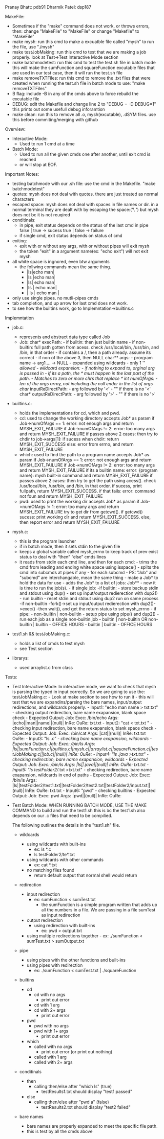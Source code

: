 Pranay Bhatt: pdb91
Dharmik Patel: dsp187

MakeFile:
- Sometimes if the "make" command does not work, or throws errors, then:
    change "MakeFile" to "MakeFile" or change "Makefile" to "MakeFile"
- make mysh:
    run this cmd to make a excuatble file called "mysh"
    to run the file, use "./mysh"
- make testJobMaking:
    run this cmd to test that we are making a job properly.
    look at Test->Test Interactive Mode section
- make batchmodetest:
    run this cmd to test the test.sh file in batch mode
    this will make the sumFunction and squareFunction excutable files that are used in our test case, then it will run the test.sh file
- make removeTXTFiles:
    run this cmd to remove the .txt files that were created when running the test.sh file in batch mode
    to use: "make removeTXTFiles"
- B flag: include -B in any of the cmds above to force rebuild the excutable file
- DEBUG:
    edit the Makefile and change line 2 to "DEBUG = -D DEBUG=1"
    this prints out some usefull debug inforamtion
- make clean:
    run this to remove all .o, mysh(excutable), .dSYM files.
    use this before commiting/merging with github


Overview:
- Interactive Mode:
    - Used to run 1 cmd at a time
- Batch Mode:
    - Used to run all the given cmds one after another, until exit cmd is reached
    - or will stop at EOF.

Important Notes:
- testing batchmode with our .sh file:
    use the cmd in the Makefile. "make batchmodetest"
- quotes:
    mysh does not deal with quotes. there are just treated as normal characters
- escaped space: 
    mysh does not deal with spaces in file names or dir. 
    in a normal terminal they are dealt with by escaping the space:('\ ')
    but mysh does not bc it is not reuqired
- conditinals:
    - in pipe, exit status depends on the status of the last cmd in pipe
        false | true -> sucess
        true | false -> failure
    - if single cmd, exit status depends on status of cmd
- exiting:
    - exit with or without any args, with or without pipes
        will exit mysh
    - the token "exit" in a argument name(ex: "echo exit")
        will not exit mysh
- all white space is ingnored, even btw arguments
    - the follwing commands mean the same thing.
        - |ls|echo man|
        - |ls   |echo         man|
        - |ls|   echo man|
        - |ls        |      echo man|
        - |         ls        |      echo man        |
- only use single pipes. no mutli-pipes cmds
- tab completion, and up arrow for last cmd does not work.
- to see how the builtins work, go to Implemntation->builtins.c


Implemntation
- job.c:
    - represents and abstract data type called Job
    - Job:
        char* execPath:
            - if builtin: then just builtin name
            - if non-builtin: full path gotten from acess. check /usr/local/bin, /usr/bin, and /bin, in that order
            - if contains a /, then a path already. assume its correct
            - if non of the above 3, then NULL
        char** args:
            - prorgram name -> arg1.... -> NULL
            - expanded using wildcards
                - only 1 '*' allowed
                - wildcard expansion:
                    - if nothing to expand to, orginal arg is passed in
                    - if its a path, the * must happen in the last part of the path.
                    - Matches to zero or more chrs that replace *
        int numOfArgs:
            - len of the args array, not including the null ender in the list of args
        char* inputReDirectPath:
            - arg followed by '<'
            - "" if there is no '<'
        char* outputReDirectPath:
            - arg followed by '>'
            - "" if there is no '>'
- builtins.c:
    - holds the implementations for cd, which and pwd.
    - cd:
        used to change the working directory
        accepts Job* as param
        if Job->numOfArgs == 1: error: not enough args and return MYSH_EXIT_FAILURE
        if Job->numOfArgs != 2: error: too many args and return MYSH_EXIT_FAILURE
        if passes above 2 cases:
            then try to chdir to job->args[1]:
                if sucess when chdir: return MYSH_EXIT_SUCCESS 
                else: error from errno, and return MYSH_EXIT_FAILURE 
    - which:
        used to find the path to a program name
        accepts Job* as param
        if Job->numOfArgs == 1: error: not enough args and return MYSH_EXIT_FAILURE
        if Job->numOfArgs != 2: error: too many args and return MYSH_EXIT_FAILURE
        if its a builtin name: error: {program name}: mysh built-in command and return MYSH_EXIT_FAILURE
        if passes above 2 cases:
            then try to get the path using acess(). check /usr/local/bin, /usr/bin, and /bin, in that order.
                if sucess, print fullpath, return MYSH_EXIT_SUCCESS.
            if that fails: error: command not foun and return MYSH_EXIT_FAILURE
    - pwd:
        used to print the working dir
        accepts Job* as param
        if Job->numOfArgs != 1: error: too many args and return MYSH_EXIT_FAILURE
        try to get dir from getcwd(). 
            if getcwd() sucess: print working dir and return MYSH_EXIT_SUCCESS.
            else, then report error and return MYSH_EXIT_FAILURE

- mysh.c:
    - this is the program launcher
    - if in batch mode, then it sets stdin to the given file
    - keeps a global variable called mysh_errno to keep track of prev exist status to  deal with “then” “else” cmds lines
    - it reads from stdin each cmd line, and then for each cmd:
            - trims the cmd from leading and ending white space using isspace()
            - splits the cmd into subcmds at pipes if any
            - for each subcmd
                - PS: "Job" and "subcmd" are interchangable, mean the same thing
                - make a Job* to hold the data for use
                - adds the Job* to a list of jobs: Job**
            - now it is time to run the job(s).
                - if single job:
                    -if builtin:
                        - store backup stdin and stdout using dup()
                        - set up input/output redierection with dup2()
                        - run builtin
                        - reset stdin and stdout using dup2
                        run on same process
                    -if non-builtin
                        -fork()->set up input/output redierection with dup2()->exec()
                        -then wait(), and get the return status to set mysh_errno
                - if pipe:
                    - non-builtin | non-builtin
                        - setup pipe using pipe() and dup2()
                        - run each job as a single non-builtin job
                    - builtin | non-builtin OR non-builtin | builtin
                        - OFFICE HOURS
                    - builtin | builtin
                        - OFFICE HOURS
- test1.sh && testJobMaking.c:
    - holds a list of cmds to test mysh
    - see Test section
- librarys:
    - used arraylist.c from class 

Tests:
- Test Interactive Mode:
    In interactive mode, we want to check that mysh is parsing the typed
    in input correctly. So we are going to use the:
    testJobMaking.c:
        - Look at make seciton to see how to run it
        - this will test that we are expandins/parsing the bare names, input/output
        redirections, and wildcards properly. 
        - Input1: "echo man name >    txt.txt"
            - checking output redirection, bare name exapansion, blank space check
            - Expected Output:
                Job: 
                    Exec: /bin/echo
                    Args: |echo||man||name||(null)|
                    InRe: 
                    OuRe: txt.txt
        - Input2: "cat <  txt.txt     "
            - checking input redirection, bare name exapansion, blank space check
            - Expected Output:
                Job: 
                    Exec: /bin/cat
                    Args: |cat||(null)|
                    InRe: txt.txt
                    OuRe: 
        - Input3: "ls *.c"
            - checking bare name exapansion, wildcards
            - Expected Output:
                Job: 
                    Exec: /bin/ls
                    Args: |ls||sumFunction.c||builtins.c||mysh.c||arraylist.c||squareFunction.c||testJobMaking.c||job.c||(null)|
                    InRe: 
                    OuRe: 
        - Input4: "ls *.java >txt.txt"
            - checking redirection, bare name exapansion, wildcards
            - Expected Output:
                 Job: 
                    Exec: /bin/ls
                    Args: |ls||*.java||(null)|
                    InRe: 
                    OuRe: txt.txt
        - Input5: "ls testFolder2/*.txt >txt.txt"
            - checking redirection, bare name exapansion, wildcards in end of paths
            - Expected Output:
                Job: 
                    Exec: /bin/ls
                    Args: |ls||testFolder2/test1.txt||testFolder2/test2.txt||testFolder2/input.txt||(null)|
                    InRe: 
                    OuRe: txt.txt
        - Input6: "pwd"
            - checking builtins
            - Expected Output:
                Job: 
                    Exec: pwd
                    Args: |pwd||(null)|
                    InRe: 
                    OuRe: 

- Test Batch Mode: 
    WHEN RUNNING BATCH MODE, USE THE MAKE COMMAND to build and run the test1.sh
        this is bc the test1.sh also depends on our .c files that need to be compilied.

    The following outlines the details in the "test1.sh" file.
    - wildcards
        - using wildcards with built-ins
            - ex: ls *.c
            - ls testFolder2/te*.txt
        - using wildcards with other commands
            - ex: cat *.txt
        - no matching files found
            - return default output that normal shell would return
    - redirection
        - input redirection
            - ex: sumFunction < sumTest.txt
                - the sumFunction is a simple program written that adds up all the numbers in a file. We are passing in a file sumTest as input redirection
        - output redirection
            - using redirection with built-ins
                - ex: pwd > output.txt
        - using multiple redirections together
                - ex: ./sumFunction < sumTest.txt > sumOutput.txt
        
    - pipe
        - using pipes with the other functions and built-ins
        - using pipes with redirection
            - ex: ./sumFunction < sumTest.txt | ./squareFunction
    - builtins
        - cd
            - cd with no args
                - print out error
            - cd with 1 arg
            - cd with 2+ args
                - print out error
        - pwd
            - pwd with no args
            - pwd with 1+ args
                - print out error
        - which
            - called with no args
                - print out error (or print out nothing)
            - called with 1 arg 
            - called with 2+ args
    - conditinals
        - then
            - calling then/else after "which ls" (true)
                - testResults1.txt should display "test1 passed"
        - else
            - calling then/else after "pwd a" (false)
                - testResults2.txt should display "test2 failed"

    - bare names
        - bare names are properly expanded to meet the specific file path.
        - this is test by all the cmds above
